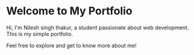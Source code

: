 # Welcome to My Portfolio

Hi, I'm Nilesh singh thakur, a student passionate about web development. This is my simple portfolio.

Feel free to explore and get to know more about me!
